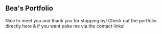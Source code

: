 ## Bea's Portfolio

Nice to meet you and thank you for stopping by!
Check out the portfolio directly here & if you want poke me via the contact links!
